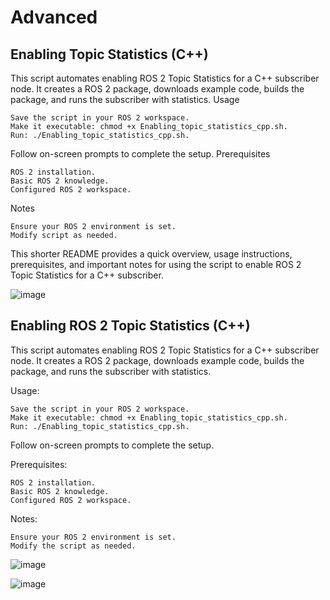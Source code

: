 # Advanced

## Enabling Topic Statistics (C++)
This script automates enabling ROS 2 Topic Statistics for a C++ subscriber node. It creates a ROS 2 package, downloads example code, builds the package, and runs the subscriber with statistics.
Usage

    Save the script in your ROS 2 workspace.
    Make it executable: chmod +x Enabling_topic_statistics_cpp.sh.
    Run: ./Enabling_topic_statistics_cpp.sh.

Follow on-screen prompts to complete the setup.
Prerequisites

    ROS 2 installation.
    Basic ROS 2 knowledge.
    Configured ROS 2 workspace.

Notes

    Ensure your ROS 2 environment is set.
    Modify script as needed.

This shorter README provides a quick overview, usage instructions, prerequisites, and important notes for using the script to enable ROS 2 Topic Statistics for a C++ subscriber.

![image](https://github.com/asadbekkhoshimov/Smart-Mobility-Engineering-Lab/assets/84382619/0366c9e7-7d4f-4fe3-b8ad-fb85dc2da93f)

## Enabling ROS 2 Topic Statistics (C++)

This script automates enabling ROS 2 Topic Statistics for a C++ subscriber node. It creates a ROS 2 package, downloads example code, builds the package, and runs the subscriber with statistics.

Usage:

    Save the script in your ROS 2 workspace.
    Make it executable: chmod +x Enabling_topic_statistics_cpp.sh.
    Run: ./Enabling_topic_statistics_cpp.sh.

Follow on-screen prompts to complete the setup.

Prerequisites:

    ROS 2 installation.
    Basic ROS 2 knowledge.
    Configured ROS 2 workspace.

Notes:

    Ensure your ROS 2 environment is set.
    Modify the script as needed.

![image](https://github.com/asadbekkhoshimov/Smart-Mobility-Engineering-Lab/assets/84382619/3e4082c8-aa7d-48a4-a373-696796a41ced)

![image](https://github.com/asadbekkhoshimov/Smart-Mobility-Engineering-Lab/assets/84382619/b782a3b8-8c8f-41be-af57-f509cc812b6e)


